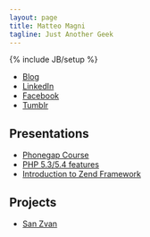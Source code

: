 ```yaml
---
layout: page
title: Matteo Magni
tagline: Just Another Geek
---
```

{% include JB/setup %}

<ul>
<li><a href="http://magni.me">Blog</a></li>
<li><a href="http://www.linkedin.com/in/matteomagni">LinkedIn</a></li>
<li><a href="http://www.facebook.com/ilbonzo">Facebook</a></li>
<li><a href="http://matteomagni.info/">Tumblr</a></li>
</ul>

<h2>Presentations</h2>
<ul>
<li><a href="/presentation-phonegap-course">Phonegap Course</a></li>
<li><a href="/presentation-pugbo-php54">PHP 5.3/5.4 features</a></li>
<li><a href="http://www.slideshare.net/ilbonzo/introduction-to-zend-framework-13136119">Introduction to Zend Framework</a></li>
</ul>

<h2>Projects</h2>
<ul>
<li><a href="http://app.sanzvan.it">San Zvan</a></li>
</ul>
